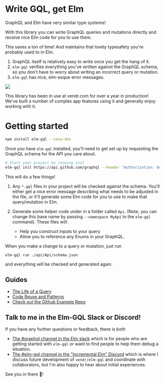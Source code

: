 # Write GQL, get Elm

GraphQL and Elm have very similar type systems!

With this library you can write GraphQL queries and mutations directly and receive nice Elm code for you to use them.

This saves a ton of time! And maintains that lovely typesafety you're probably used to in Elm.

1. GraphQL itself is relatively easy to write once you get the hang of it.
2. `elm-gql` verifies everything you've written against the GraphQL schema, so you don't have to worry about writing an incorrect query or mutation.
3. `elm-gql` has nice, elm-esque error messages.

![](/guide/assets/VariableError.png)

This library has been in use at vendr.com for over a year in production! We've built a number of complex app features using it and generally enjoy working with it.

# Getting started

```bash
npm install elm-gql --save-dev
```

Once you have `elm-gql` installed, you'll need to get set up by requesting the GraphQL schema for the API you care about.

```sh
# Start your project by running init
elm-gql init https://api.github.com/graphql --header "Authorization: bearer TOKEN"

```

This will do a few things!

1. Any `*.gql` files in your project will be checked against the schema. You'll either get a nice error message describing what needs to be adjusted in the file, or it'll generate some Elm code for you to use to make that query/mutation in Elm.

2. Generate some helper code under in a folder called `Api`. (Note, you can change this base name by passing `--namespace MyApi` to the `elm-gql` command). These files will:
   - Help you construct inputs to your query
   - Allow you to reference any Enums in your GraphQL.

When you make a change to a query or mutation, just run

```bash
elm-gql run ./api/Api/schema.json
```

and everything will be checked and generated again.

## Guides

- [The Life of a Query](https://github.com/vendrinc/elm-gql/blob/main/guide/LifeOfAQuery.md)
- [Code Reuse and Patterns](https://github.com/vendrinc/elm-gql/blob/main/guide/CodePatterns.md)
- [Check out the Github Example Repo](https://github.com/mdgriffith/elm-gql-github-example)

## Talk to me in the Elm-GQL Slack or Discord!

If you have any further questions or feedback, there is both

- [The #graphql channel in the Elm slack](https://elm-lang.org/community/slack) which is for people who are getting started with `elm-gql` or want to find people to help them debug a situation.
- [The #elm-gql channel in the "Incremental Elm" Discord](https://incrementalelm.com/chat/) which is where I discuss future development of `vendr/elm-gql` and coordinate with collaborators, but I'm also happy to hear about initial experiences.

See you in there :wave:!

